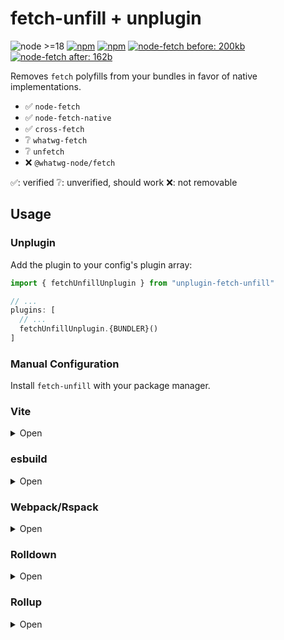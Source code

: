 # fetch-unfill + unplugin

![node >=18](https://img.shields.io/node/v/fetch-unfill)
[![npm](https://img.shields.io/npm/v/fetch-unfill?label=fetch-unfill)](https://www.npmjs.com/package/fetch-unfill)
[![npm](https://img.shields.io/npm/v/unplugin-fetch-unfill?label=unplugin-fetch-unfill)](https://www.npmjs.com/package/unplugin-fetch-unfill)
[![node-fetch before: 200kb](https://img.shields.io/bundlejs/size/node-fetch@^1?label=node-fetch+before)](https://bundlejs.com/?q=node-fetch%40%5E1&treeshake=%5B%7B+default+%7D%5D)
[![node-fetch after: 162b](https://img.shields.io/bundlejs/size/fetch-unfill?label=node-fetch+after)](https://bundlejs.com/?q=fetch-unfill&treeshake=%5B%7B+default+%7D%5D)

Removes `fetch` polyfills from your bundles in favor of native implementations.

- ✅ `node-fetch`
- ✅ `node-fetch-native`
- ✅ `cross-fetch`
- ❔ `whatwg-fetch`
- ❔ `unfetch`
- ❌ `@whatwg-node/fetch`

✅: verified ❔: unverified, should work ❌: not removable

## Usage

### Unplugin

Add the plugin to your config's plugin array:

```ts
import { fetchUnfillUnplugin } from "unplugin-fetch-unfill"

// ...
plugins: [
  // ...
  fetchUnfillUnplugin.{BUNDLER}()
]
```

### Manual Configuration

Install `fetch-unfill` with your package manager.

### Vite

<details>
<summary>Open</summary>

```ts
import { defineConfig } from "vite"
import fetchUnfillAliases from "fetch-unfill/aliases"

export default defineConfig({
  resolve: {
    alias: {
      // Alias any known, replaceable polyfills in use to `fetch-unfill`
      ...fetchUnfillAliases,
    },
  },
})
```

</details>

### esbuild

<details>
<summary>Open</summary>

```ts
import { build } from "esbuild"
import fetchUnfillAliases from "fetch-unfill/aliases"

await build({
  // ...
  alias: {
    // Alias any known, replaceable polyfills in use to `fetch-unfill`
    ...fetchUnfillAliases,
  },
})
```

</details>

### Webpack/Rspack

<details>
<summary>Open</summary>

```ts
import type { Configuration } from "webpack"
import fetchUnfillAliases from "fetch-unfill/aliases"

export default {
  // ...
  resolve: {
    alias: {
      // Alias any known, replaceable polyfills in use to `fetch-unfill`
      ...fetchUnfillAliases,
    },
  },
} satisfies Configuration
```

</details>

### Rolldown

<details>
<summary>Open</summary>

```ts
import type { RolldownOptions } from "rolldown"
import { aliasPlugin } from "rolldown/experimental"
import { rollupAliases } from "fetch-unfill/aliases"

export default {
  // ...
  plugins: [
    // ...
    aliasPlugin({
      entries: [
        // Alias any known, replaceable polyfills in use to `fetch-unfill`
        ...rollupAliases,
      ],
    }),
  ],
} satisfies RolldownOptions
```

</details>

### Rollup

<details>
<summary>Open</summary>

```ts
import type { RollupOptions } from "rollup"
import Alias from "@rollup/plugin-alias"
import { rollupAliases } from "fetch-unfill/aliases"

export default {
  // ...
  plugins: [
    // ...
    Alias({
      entries: [
        // Alias any known, replaceable polyfills in use to `fetch-unfill`
        ...rollupAliases,
      ],
    }),
  ],
} satisfies RollupOptions
```

</details>
